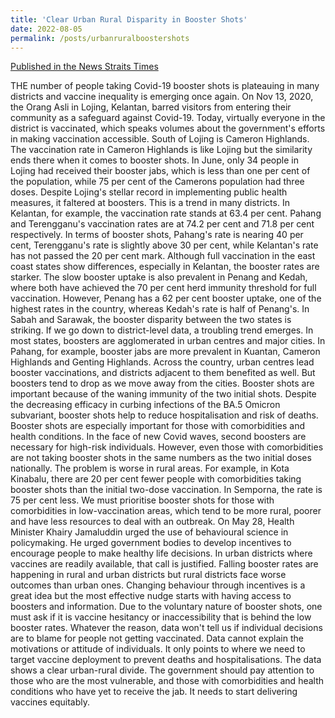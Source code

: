 ```yaml
---
title: 'Clear Urban Rural Disparity in Booster Shots'
date: 2022-08-05
permalink: /posts/urbanruralboostershots
---
```


[Published in the News Straits Times](https://www.nst.com.my/opinion/columnists/2022/08/819447/clear-urban-rural-disparity-booster-shots)

THE number of people taking Covid-19 booster shots is plateauing in many districts and vaccine inequality is emerging once again.
On Nov 13, 2020, the Orang Asli in Lojing, Kelantan, barred visitors from entering their community as a safeguard against Covid-19.
Today, virtually everyone in the district is vaccinated, which speaks volumes about the government's efforts in making vaccination accessible.
South of Lojing is Cameron Highlands.
The vaccination rate in Cameron Highlands is like Lojing but the similarity ends there when it comes to booster shots.
In June, only 34 people in Lojing had received their booster jabs, which is less than one per cent of the population, while 75 per cent of the Camerons population had three doses.
Despite Lojing's stellar record in implementing public health measures, it faltered at boosters.
This is a trend in many districts. In Kelantan, for example, the vaccination rate stands at 63.4 per cent.
Pahang and Terengganu's vaccination rates are at 74.2 per cent and 71.8 per cent respectively.
In terms of booster shots, Pahang's rate is nearing 40 per cent, Terengganu's rate is slightly above 30 per cent, while Kelantan's rate has not passed the 20 per cent mark.
Although full vaccination in the east coast states show differences, especially in Kelantan, the booster rates are starker.
The slow booster uptake is also prevalent in Penang and Kedah, where both have achieved the 70 per cent herd immunity threshold for full vaccination.
However, Penang has a 62 per cent booster uptake, one of the highest rates in the country, whereas Kedah's rate is half of Penang's.
In Sabah and Sarawak, the booster disparity between the two states is striking.
If we go down to district-level data, a troubling trend emerges.
In most states, boosters are agglomerated in urban centres and major cities.
In Pahang, for example, booster jabs are more prevalent in Kuantan, Cameron Highlands and Genting Highlands.
Across the country, urban centres lead booster vaccinations, and districts adjacent to them benefited as well. But boosters tend to drop as we move away from the cities.
Booster shots are important because of the waning immunity of the two initial shots.
Despite the decreasing efficacy in curbing infections of the BA.5 Omicron subvariant, booster shots help to reduce hospitalisation and risk of deaths.
Booster shots are especially important for those with comorbidities and health conditions.
In the face of new Covid waves, second boosters are necessary for high-risk individuals.
However, even those with comorbidities are not taking booster shots in the same numbers as the two initial doses nationally.
The problem is worse in rural areas. For example, in Kota Kinabalu, there are 20 per cent fewer people with comorbidities taking booster shots than the initial two-dose vaccination.
In Semporna, the rate is 75 per cent less.
We must prioritise booster shots for those with comorbidities in low-vaccination areas, which tend to be more rural, poorer and have less resources to deal with an outbreak.
On May 28, Health Minister Khairy Jamaluddin urged the use of behavioural science in policymaking.
He urged government bodies to develop incentives to encourage people to make healthy life decisions.
In urban districts where vaccines are readily available, that call is justified.
Falling booster rates are happening in rural and urban districts but rural districts face worse outcomes than urban ones. Changing behaviour through incentives is a great idea but the most effective nudge starts with having access to boosters and information.
Due to the voluntary nature of booster shots, one must ask if it is vaccine hesitancy or inaccessibility that is behind the low booster rates.
Whatever the reason, data won't tell us if individual decisions are to blame for people not getting vaccinated.
Data cannot explain the motivations or attitude of individuals. It only points to where we need to target vaccine deployment to prevent deaths and hospitalisations.
The data shows a clear urban-rural divide.
The government should pay attention to those who are the most vulnerable, and those with comorbidities and health conditions who have yet to receive the jab.
It needs to start delivering vaccines equitably.

